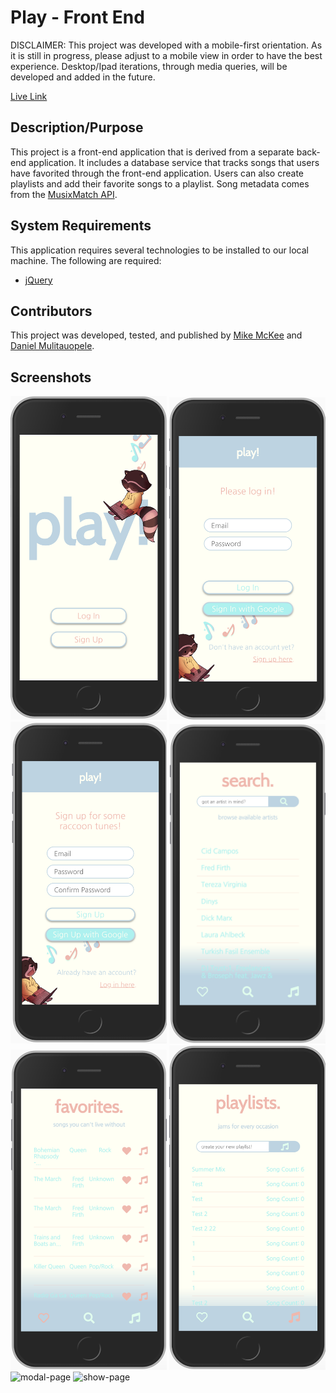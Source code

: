 # Play - Front End

DISCLAIMER: This project was developed with a mobile-first orientation. As it is
still in progress, please adjust to a mobile view in order to have the best experience.
Desktop/Ipad iterations, through media queries, will be developed and added in the future.

[Live Link](https://danielmulitauopele.github.io/play-js/)

## Description/Purpose

This project is a front-end application that is derived from a separate back-end application.
It includes a database service that tracks songs that users have favorited
through the front-end application. Users can also create playlists and add
their favorite songs to a playlist. Song metadata comes from the [MusixMatch API](https://developer.musixmatch.com/).

## System Requirements

This application requires several technologies to be installed to our local
machine. The following are required:

* [jQuery](https://jquery.com/)

## Contributors

This project was developed, tested, and published by [Mike McKee](https://github.com/mikecm1141/) and [Daniel Mulitauopele](https://github.com/DanielMulitauopele/).

## Screenshots

<img src="/landing.png" title="landing-page" width="250">
<img src="/log_in.png" title="log-in-page" width="250">
<img src="/sign_up.png" title="sign-up-page" width="250">
<img src="/search.png" title="search-page" width="250">
<img src="/favorites.png" title="favorites-page" width="250">
<img src="/playlists.png" title="playlists-page" width="250">
<img src="/lib/modal.png" title="modal-page" width="250">
<img src="/lib/show-page.png" title="show-page" width="250">
